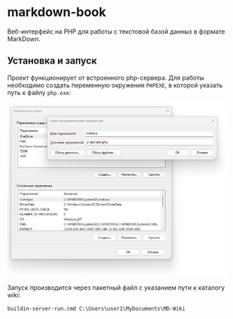# markdown-book

Веб-интерфейс на PHP для работы с текстовой базой данных в формате MarkDown.

## Установка и запуск

Проект функционирует от встроенного php-сервера. Для работы необходимо создать переменную окружения ``PHPEXE``, в которой указать путь к файлу ``php.exe``:

![PNG](assets/phpexe.png)

Запуск производится через пакетный файл с указанием пути к каталогу wiki:

```dos
buildin-server-run.cmd C:\Users\user1\MyDocuments\MD-Wiki
```

